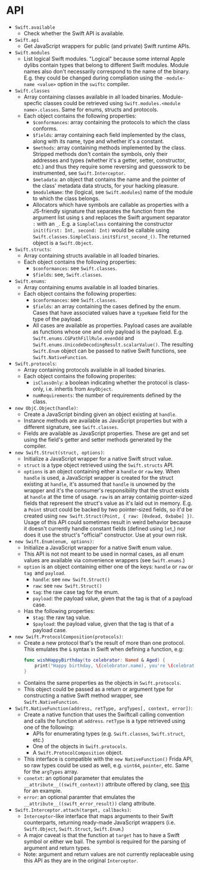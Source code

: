 # API

* `Swift.available`
    * Check whether the Swift API is available.
* `Swift.api`
    * Get JavaScript wrappers for public (and private) Swift runtime APIs.
* `Swift.modules`
    * List logical Swift modules. "Logical" because some internal Apple dylibs contain types that belong to different Swift modules. Module names also don't necessarily correspond to the name of the binary. E.g. they could be changed during compliation using the `-module-name <value>` option in the `swiftc` compiler.
* `Swift.classes`
    * Array containing classes available in all loaded binaries. Module-specfic classes could be retrieved using `Swift.modules.<module name>.classes`. Same for enums, structs and protocols.
    * Each object contains the following properties:
        * `$conformances`: array containing the protocols to which the class conforms.
        * `$fields`: array containing each field implemented by the class, along with its name, type and whether it's a constant.
        * `$methods`: array containing methods implemented by the class. Stripped methods don't contain the symbols, only their addresses and types (whether it's a getter, setter, constructor, etc.) and thus they require some reversing and guesswork to be instrumented, see `Swift.Interceptor`.
        * `$metadata`: an object that contains the name and the pointer of the class' metadata data structs, for your hacking pleasure.
        * `$moduleName`: the (logical, see `Swift.modules`) name of the module to which the class belongs.
        * Allocators which have symbols are callable as properties with a JS-friendly signature that separates the function from the argument list using `$` and replaces the Swift argument separator `:` with an `_`. E.g. a `SimpleClass` containing the constructor `init(first: Int, second: Int)` would be callable using `Swift.classes.SimpleClass.init$first_second_()`. The returned object is a `Swift.Object`.
* `Swift.structs`:
    * Array containing structs available in all loaded binaries.
    * Each object contains the following properties:
        * `$conformances`: see `Swift.classes`.
        * `$fields`: see, `Swift.classes`.
* `Swift.enums`:
    * Array containing enums available in all loaded binaries.
    * Each object contains the following properties:
        * `$conformances`: see `Swift.classes`.
        * `$fields`: an array containing the cases defined by the enum. Cases that have associated values have a `typeName` field for the type of the payload.
        * All cases are available as properties. Payload cases are available as functions whose one and only payload is the payload. E.g. `Swift.enums.CGPathFillRule.evenOdd` and `Swift.enums.UnicodeDecodingResult.scalarValue()`. The resulting `Swift.Enum` object can be passed to native Swift functions, see `Swift.NativeFunction`.
* `Swift.protocols`:
    * Array containing protocols available in all loaded binaries.
    * Each object contains the following properites:
        * `isClassOnly`: a boolean indicating whether the protocol is class-only, i.e. inhertis from `AnyObject`.
        * `numRequirements`: the number of requirements defined by the class.
* `new ObjC.Object(handle)`:
    * Create a JavaScript binding given an object existing at `handle`.
    * Instance methods are available as JavaScript properties but with a different signature, see `Swift.classes`.
    * Fields are available as JavaScript properties. These are get and set using the field's getter and setter methods generated by the compiler.
* `new Swift.Struct(struct, options)`:
    * Initialize a JavaScript wrapper for a native Swift struct value.
    * `struct` is a type object retrieved using the `Swift.structs` API.
    * `options` is an object containing either a `handle` or `raw` key. When `handle` is used, a JavaScript wrapper is created for the struct existing at `handle`, it's assumed that `handle` is unowned by the wrapper and it's the consumer's responsibility that the struct exists at `handle` at the time of usage. `raw` is an array containig pointer-sized fields that represent the struct's value as it's laid out in memory. E.g. a `Point` struct could be backed by two pointer-sized fields, so it'd be created using `new Swift.Struct(Point, { raw: [0xdead, 0xbabe] })`. Usage of this API could sometimes result in weird behavior because it doesn't currently handle constant fields (defined using `let`,) nor does it use the struct's "official" constructor. Use at your own risk.
* `new Swift.Enum(enum, options)`:
    * Initialize a JavaScript wrapper for a native Swift enum value.
    * This API is not not meant to be used in normal cases, as all enum values are available via convenience wrappers (see `Swift.enums`.)
    * `option` is an object containing either one of the keys: `handle` or `raw` or `tag `and `payload`.
        * `handle`: see `new Swift.Struct()`
        * `raw`: see `new Swift.Struct()`
        * `tag`: the raw case tag for the enum.
        * `payload`: the payload value, given that the tag is that of a payload case.
    * Has the following properties:
        * `$tag`: the raw tag value.
        * `$payload`: the payload value, given that the tag is that of a payload case.
* `new Swift.ProtocolComposition(protocols)`:
    * Create a new protocol that's the result of more than one protocol. This emulates the `&` syntax in Swift when defining a function, e.g:
        ```swift
        func wishHappyBirthday(to celebrator: Named & Aged) {
        	print("Happy birthday, \(celebrator.name), you're \(celebrator.age)!")
        }
        ```
    * Contains the same properties as the objects in `Swift.protocols`.
    * This object could be passed as a return or argument type for constructing a native Swift method wrapper, see `Swift.NativeFunction`.
* `Swift.NativeFunction(address, retType, argTypes[, context, error])`:
    * Create a native function that uses the Swiftcall calling convention and calls the function at `address`. `retType` is a type retrieved using one of the following:
        * APIs for enumerating types (e.g. `Swift.classes`, `Swift.struct`, etc.)
        * One of the objects in `Swift.protocols`.
        * A `Swift.ProtocolComposition` object.
    * This interface is compatible with the `new NativeFunction()` Frida API, so raw types could be used as well, e.g. `uint64`, `pointer`, etc. Same for the `argTypes` array.
    * `conetxt`: an optional parameter that emulates the `__attribute__((swift_context))` attribute offered by clang, see [this](https://gitlab.inria.fr/xfor/xfor-clang/-/blob/a422dde333dbe12dad36102b0e72126307a4c477/test/SemaCXX/attr-swiftcall.cpp) for an example.
    * `error`: an optional paramter that emulates the `__attribute__((swift_error_result))` clang attribute.
* `Swift.Interceptor.attach(target, callbacks)`:
    * `Interceptor`-like interface that maps arguments to their Swift counterparts, returning ready-made JavaScript wrappers (i.e. `Swift.Object`, `Swift.Struct`, `Swift.Enum`.)
    * A major caveat is that the function at `target` has to have a Swift symbol or either we bail. The symbol is required for the parsing of argument and return types.
    * Note: argument and return values are not currently replaceable using this API as they are in the original `Interceptor`.

